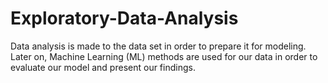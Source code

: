# Exploratory-Data-Analysis
Data analysis is made to the data set in order to prepare it for modeling. Later on, Machine Learning (ML) methods are used for our data in order to evaluate our model and present our findings.
